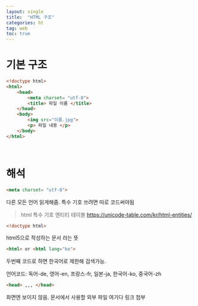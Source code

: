 ```yaml
---
layout: single
title:  "HTML 구조"
categories: ht
tag: web
toc: true
---
```


# 기본 구조


```html
<!doctype html>
<html>                
    <head>     
        <meta charset= "utf-8">
        <title> 파일 이름 </title>
    </head>
    <body>
        <img src="이름.jpg">   
        <p> 파일 내용 </p>   
    </body>
</html>
```

<br>



# 해석

~~~ html
<meta charset= "utf-8">
~~~

다른 모든 언어 읽게해줌. 특수 기호 쓰려면 따로 코드써야됨

>html 특수 기호 엔티티 테이블 <https://unicode-table.com/kr/html-entities/>



~~~ html
<!doctype html>
~~~

html5으로 작성하는 문서 라는 뜻



~~~html
<html> or <html lang="ko">
~~~

두번째 코드로 하면 한국어로 제한해 검색가능. 

언어코드: 독어-de, 영어-en, 프랑스-fr, 일본-ja, 한국어-ko, 중국어-zh



~~~html
<head> ,,, </head>
~~~

화면엔 보이지 않음. 문서에서 사용할 외부 파일 여기다 링크 첨부


